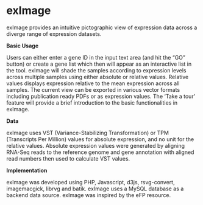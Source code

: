 # exImage

exImage provides an intuitive pictographic view of expression data across a diverge range of expression datasets.

**Basic Usage**

Users can either enter a gene ID in the input text area \(and hit the “GO” button\) or create a gene list which then will appear as an interactive list in the tool. exImage will shade the samples according to expression levels across multiple samples using either absolute or relative values. Relative values displays expression relative to the mean expression across all samples. The current view can be exported in various vector formats including publication ready PDFs or as expression values. The ‘Take a tour’ feature will provide a brief introduction to the basic functionalities in exImage.

**Data**

exImage uses VST \(Variance-Stabilizing Transformation\) or TPM \(Transcripts Per Million\) values for absolute expression, and no unit for the relative values. Absolute expression values were generated by aligning RNA-Seq reads to the reference genome and gene annotation with aligned read numbers then used to calculate VST values.

**Implementation**

exImage was developed using PHP, Javascript, d3js, rsvg-convert, imagemacgick, librvg and batik. exImage uses a MySQL database as a backend data source. exImage was inspired by the eFP resource.

